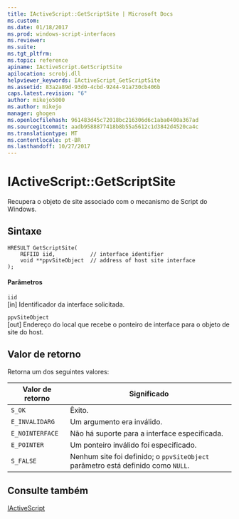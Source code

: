```yaml
---
title: IActiveScript::GetScriptSite | Microsoft Docs
ms.custom: 
ms.date: 01/18/2017
ms.prod: windows-script-interfaces
ms.reviewer: 
ms.suite: 
ms.tgt_pltfrm: 
ms.topic: reference
apiname: IActiveScript.GetScriptSite
apilocation: scrobj.dll
helpviewer_keywords: IActiveScript_GetScriptSite
ms.assetid: 83a2a89d-93d0-4cbd-9244-91a730cb406b
caps.latest.revision: "6"
author: mikejo5000
ms.author: mikejo
manager: ghogen
ms.openlocfilehash: 961483d45c72018bc216306d6c1aba0400a367ad
ms.sourcegitcommit: aadb9588877418b8b55a5612c1d3842d4520ca4c
ms.translationtype: MT
ms.contentlocale: pt-BR
ms.lasthandoff: 10/27/2017
---
```

# <a name="iactivescriptgetscriptsite"></a>IActiveScript::GetScriptSite
Recupera o objeto de site associado com o mecanismo de Script do Windows.  
  
## <a name="syntax"></a>Sintaxe  
  
```  
HRESULT GetScriptSite(  
    REFIID iid,           // interface identifier  
    void **ppvSiteObject  // address of host site interface  
);  
```  
  
#### <a name="parameters"></a>Parâmetros  
 `iid`  
 [in] Identificador da interface solicitada.  
  
 `ppvSiteObject`  
 [out] Endereço do local que recebe o ponteiro de interface para o objeto de site do host.  
  
## <a name="return-value"></a>Valor de retorno  
 Retorna um dos seguintes valores:  
  
|Valor de retorno|Significado|  
|------------------|-------------|  
|`S_OK`|Êxito.|  
|`E_INVALIDARG`|Um argumento era inválido.|  
|`E_NOINTERFACE`|Não há suporte para a interface especificada.|  
|`E_POINTER`|Um ponteiro inválido foi especificado.|  
|`S_FALSE`|Nenhum site foi definido; o `ppvSiteObject` parâmetro está definido como `NULL`.|  
  
## <a name="see-also"></a>Consulte também  
 [IActiveScript](../../winscript/reference/iactivescript.md)
